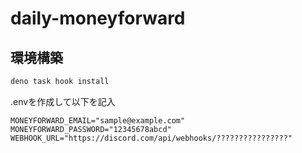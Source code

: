 # daily-moneyforward

## 環境構築

```sh
deno task hook install
```

.envを作成して以下を記入

```text
MONEYFORWARD_EMAIL="sample@example.com"
MONEYFORWARD_PASSWORD="12345678abcd"
WEBHOOK_URL="https://discord.com/api/webhooks/????????????????"
```
